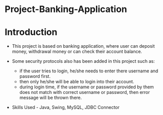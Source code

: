 # Project-Banking-Application

# Introduction

- This project is based on banking application, where user can deposit money, withdrawal money or can check their account balance.
- Some security protocols also has been added in this project such as: 
  - if the user tries to login, he/she needs to enter there username and password first.
  - then only he/she will be able to login into their account. 
  - during login time, if the username or password provided by them does not match with correct username or password, then error message will be thrown there.

- Skills Used - Java, Swing, MySQL, JDBC Connector
